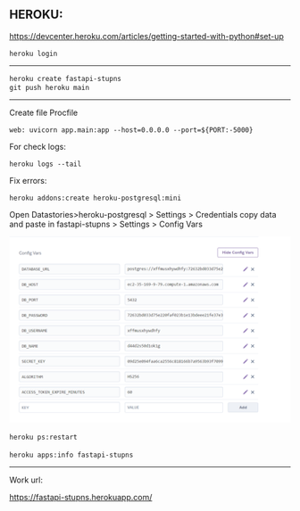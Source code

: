 ## HEROKU:

https://devcenter.heroku.com/articles/getting-started-with-python#set-up

```commandline
heroku login
```

___

```commandline
heroku create fastapi-stupns
git push heroku main
```

_____
Create file Procfile

```text
web: uvicorn app.main:app --host=0.0.0.0 --port=${PORT:-5000}
```

For check logs:

```commandline
heroku logs --tail
```

Fix errors:

```commandline
heroku addons:create heroku-postgresql:mini
```

Open Datastories>heroku-postgresql > Settings > Credentials
copy data and paste in 
fastapi-stupns > Settings > Config Vars

![](..\img\1.png)

```commandline
heroku ps:restart

heroku apps:info fastapi-stupns

```
___
Work url:

https://fastapi-stupns.herokuapp.com/